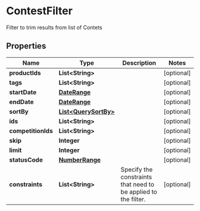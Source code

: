 

# ContestFilter

Filter to trim results from list of Contets

## Properties

| Name | Type | Description | Notes |
|------------ | ------------- | ------------- | -------------|
|**productIds** | **List&lt;String&gt;** |  |  [optional] |
|**tags** | **List&lt;String&gt;** |  |  [optional] |
|**startDate** | [**DateRange**](DateRange.md) |  |  [optional] |
|**endDate** | [**DateRange**](DateRange.md) |  |  [optional] |
|**sortBy** | [**List&lt;QuerySortBy&gt;**](QuerySortBy.md) |  |  [optional] |
|**ids** | **List&lt;String&gt;** |  |  [optional] |
|**competitionIds** | **List&lt;String&gt;** |  |  [optional] |
|**skip** | **Integer** |  |  [optional] |
|**limit** | **Integer** |  |  [optional] |
|**statusCode** | [**NumberRange**](NumberRange.md) |  |  [optional] |
|**constraints** | **List&lt;String&gt;** | Specify the constraints that need to be applied to the filter. |  [optional] |



